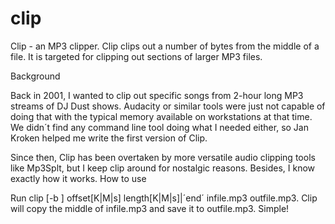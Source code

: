 # clip
Clip - an MP3 clipper. Clip clips out a number of bytes from the middle of a file. It is targeted for clipping out sections of larger MP3 files. 

Background

Back in 2001, I wanted to clip out specific songs from 2-hour long MP3 streams of DJ Dust shows. Audacity or similar tools were just not capable of doing that with the typical memory available on workstations at that time. We didn´t find any command line tool doing what I needed either, so Jan Kroken helped me write the first version of Clip.

Since then, Clip has been overtaken by more versatile audio clipping tools like Mp3Splt, but I keep clip around for nostalgic reasons. Besides, I know exactly how it works.
How to use

Run clip [-b ] offset[K|M|s] length[K|M|s]|´end´ infile.mp3 outfile.mp3.
Clip will copy the middle of infile.mp3 and save it to outfile.mp3. Simple! 
